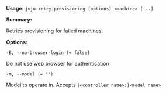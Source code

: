 **Usage:** `juju retry-provisioning [options] <machine> [...]`

**Summary:**

Retries provisioning for failed machines.

**Options:**

`-B, --no-browser-login (= false)`

Do not use web browser for authentication

`-m, --model (= "")`

Model to operate in. Accepts `[<controller name>:]<model name>`
